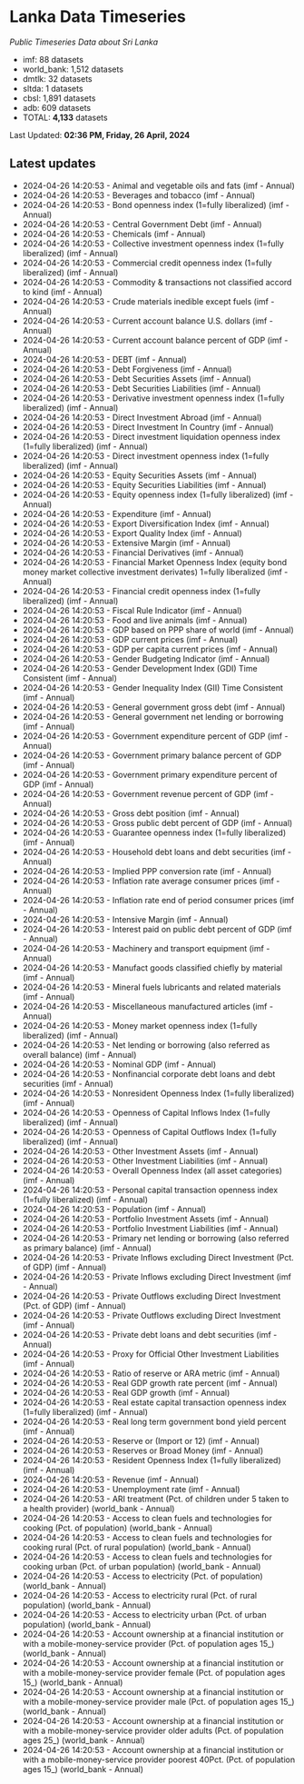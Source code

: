 # Lanka Data Timeseries
*Public Timeseries Data about Sri Lanka*

* imf: 88 datasets
* world_bank: 1,512 datasets
* dmtlk: 32 datasets
* sltda: 1 datasets
* cbsl: 1,891 datasets
* adb: 609 datasets
* TOTAL: **4,133** datasets

Last Updated: **02:36 PM, Friday, 26 April, 2024**

## Latest updates

* 2024-04-26 14:20:53 - Animal and vegetable oils and fats (imf - Annual)
* 2024-04-26 14:20:53 - Beverages and tobacco (imf - Annual)
* 2024-04-26 14:20:53 - Bond openness index (1=fully liberalized) (imf - Annual)
* 2024-04-26 14:20:53 - Central Government Debt (imf - Annual)
* 2024-04-26 14:20:53 - Chemicals (imf - Annual)
* 2024-04-26 14:20:53 - Collective investment openness index (1=fully liberalized) (imf - Annual)
* 2024-04-26 14:20:53 - Commercial credit openness index (1=fully liberalized) (imf - Annual)
* 2024-04-26 14:20:53 - Commodity & transactions not classified accord to kind (imf - Annual)
* 2024-04-26 14:20:53 - Crude materials inedible except fuels (imf - Annual)
* 2024-04-26 14:20:53 - Current account balance U.S. dollars (imf - Annual)
* 2024-04-26 14:20:53 - Current account balance percent of GDP (imf - Annual)
* 2024-04-26 14:20:53 - DEBT (imf - Annual)
* 2024-04-26 14:20:53 - Debt Forgiveness (imf - Annual)
* 2024-04-26 14:20:53 - Debt Securities Assets (imf - Annual)
* 2024-04-26 14:20:53 - Debt Securities Liabilities (imf - Annual)
* 2024-04-26 14:20:53 - Derivative investment openness index (1=fully liberalized) (imf - Annual)
* 2024-04-26 14:20:53 - Direct Investment Abroad (imf - Annual)
* 2024-04-26 14:20:53 - Direct Investment In Country (imf - Annual)
* 2024-04-26 14:20:53 - Direct investment liquidation openness index (1=fully liberalized) (imf - Annual)
* 2024-04-26 14:20:53 - Direct investment openness index (1=fully liberalized) (imf - Annual)
* 2024-04-26 14:20:53 - Equity Securities Assets (imf - Annual)
* 2024-04-26 14:20:53 - Equity Securities Liabilities (imf - Annual)
* 2024-04-26 14:20:53 - Equity openness index (1=fully liberalized) (imf - Annual)
* 2024-04-26 14:20:53 - Expenditure (imf - Annual)
* 2024-04-26 14:20:53 - Export Diversification Index (imf - Annual)
* 2024-04-26 14:20:53 - Export Quality Index (imf - Annual)
* 2024-04-26 14:20:53 - Extensive Margin (imf - Annual)
* 2024-04-26 14:20:53 - Financial Derivatives (imf - Annual)
* 2024-04-26 14:20:53 - Financial Market Openness Index (equity bond money market collective investment derivates) 1=fully liberalized (imf - Annual)
* 2024-04-26 14:20:53 - Financial credit openness index (1=fully liberalized) (imf - Annual)
* 2024-04-26 14:20:53 - Fiscal Rule Indicator (imf - Annual)
* 2024-04-26 14:20:53 - Food and live animals (imf - Annual)
* 2024-04-26 14:20:53 - GDP based on PPP share of world (imf - Annual)
* 2024-04-26 14:20:53 - GDP current prices (imf - Annual)
* 2024-04-26 14:20:53 - GDP per capita current prices (imf - Annual)
* 2024-04-26 14:20:53 - Gender Budgeting Indicator (imf - Annual)
* 2024-04-26 14:20:53 - Gender Development Index (GDI) Time Consistent (imf - Annual)
* 2024-04-26 14:20:53 - Gender Inequality Index (GII) Time Consistent (imf - Annual)
* 2024-04-26 14:20:53 - General government gross debt (imf - Annual)
* 2024-04-26 14:20:53 - General government net lending or borrowing (imf - Annual)
* 2024-04-26 14:20:53 - Government expenditure percent of GDP (imf - Annual)
* 2024-04-26 14:20:53 - Government primary balance percent of GDP (imf - Annual)
* 2024-04-26 14:20:53 - Government primary expenditure percent of GDP (imf - Annual)
* 2024-04-26 14:20:53 - Government revenue percent of GDP (imf - Annual)
* 2024-04-26 14:20:53 - Gross debt position (imf - Annual)
* 2024-04-26 14:20:53 - Gross public debt percent of GDP (imf - Annual)
* 2024-04-26 14:20:53 - Guarantee openness index (1=fully liberalized) (imf - Annual)
* 2024-04-26 14:20:53 - Household debt loans and debt securities (imf - Annual)
* 2024-04-26 14:20:53 - Implied PPP conversion rate (imf - Annual)
* 2024-04-26 14:20:53 - Inflation rate average consumer prices (imf - Annual)
* 2024-04-26 14:20:53 - Inflation rate end of period consumer prices (imf - Annual)
* 2024-04-26 14:20:53 - Intensive Margin (imf - Annual)
* 2024-04-26 14:20:53 - Interest paid on public debt percent of GDP (imf - Annual)
* 2024-04-26 14:20:53 - Machinery and transport equipment (imf - Annual)
* 2024-04-26 14:20:53 - Manufact goods classified chiefly by material (imf - Annual)
* 2024-04-26 14:20:53 - Mineral fuels lubricants and related materials (imf - Annual)
* 2024-04-26 14:20:53 - Miscellaneous manufactured articles (imf - Annual)
* 2024-04-26 14:20:53 - Money market openness index (1=fully liberalized) (imf - Annual)
* 2024-04-26 14:20:53 - Net lending or borrowing (also referred as overall balance) (imf - Annual)
* 2024-04-26 14:20:53 - Nominal GDP (imf - Annual)
* 2024-04-26 14:20:53 - Nonfinancial corporate debt loans and debt securities (imf - Annual)
* 2024-04-26 14:20:53 - Nonresident Openness Index (1=fully liberalized) (imf - Annual)
* 2024-04-26 14:20:53 - Openness of Capital Inflows Index (1=fully liberalized) (imf - Annual)
* 2024-04-26 14:20:53 - Openness of Capital Outflows Index (1=fully liberalized) (imf - Annual)
* 2024-04-26 14:20:53 - Other Investment Assets (imf - Annual)
* 2024-04-26 14:20:53 - Other Investment Liabilities (imf - Annual)
* 2024-04-26 14:20:53 - Overall Openness Index (all asset categories) (imf - Annual)
* 2024-04-26 14:20:53 - Personal capital transaction openness index (1=fully liberalized) (imf - Annual)
* 2024-04-26 14:20:53 - Population (imf - Annual)
* 2024-04-26 14:20:53 - Portfolio Investment Assets (imf - Annual)
* 2024-04-26 14:20:53 - Portfolio Investment Liabilities (imf - Annual)
* 2024-04-26 14:20:53 - Primary net lending or borrowing (also referred as primary balance) (imf - Annual)
* 2024-04-26 14:20:53 - Private Inflows excluding Direct Investment (Pct. of GDP) (imf - Annual)
* 2024-04-26 14:20:53 - Private Inflows excluding Direct Investment (imf - Annual)
* 2024-04-26 14:20:53 - Private Outflows excluding Direct Investment (Pct. of GDP) (imf - Annual)
* 2024-04-26 14:20:53 - Private Outflows excluding Direct Investment (imf - Annual)
* 2024-04-26 14:20:53 - Private debt loans and debt securities (imf - Annual)
* 2024-04-26 14:20:53 - Proxy for Official Other Investment Liabilities (imf - Annual)
* 2024-04-26 14:20:53 - Ratio of reserve or ARA metric (imf - Annual)
* 2024-04-26 14:20:53 - Real GDP growth rate percent (imf - Annual)
* 2024-04-26 14:20:53 - Real GDP growth (imf - Annual)
* 2024-04-26 14:20:53 - Real estate capital transaction openness index (1=fully liberalized) (imf - Annual)
* 2024-04-26 14:20:53 - Real long term government bond yield percent (imf - Annual)
* 2024-04-26 14:20:53 - Reserve or (Import or 12) (imf - Annual)
* 2024-04-26 14:20:53 - Reserves or Broad Money (imf - Annual)
* 2024-04-26 14:20:53 - Resident Openness Index (1=fully liberalized) (imf - Annual)
* 2024-04-26 14:20:53 - Revenue (imf - Annual)
* 2024-04-26 14:20:53 - Unemployment rate (imf - Annual)
* 2024-04-26 14:20:53 - ARI treatment (Pct. of children under 5 taken to a health provider) (world_bank - Annual)
* 2024-04-26 14:20:53 - Access to clean fuels and technologies for cooking (Pct. of population) (world_bank - Annual)
* 2024-04-26 14:20:53 - Access to clean fuels and technologies for cooking rural (Pct. of rural population) (world_bank - Annual)
* 2024-04-26 14:20:53 - Access to clean fuels and technologies for cooking urban (Pct. of urban population) (world_bank - Annual)
* 2024-04-26 14:20:53 - Access to electricity (Pct. of population) (world_bank - Annual)
* 2024-04-26 14:20:53 - Access to electricity rural (Pct. of rural population) (world_bank - Annual)
* 2024-04-26 14:20:53 - Access to electricity urban (Pct. of urban population) (world_bank - Annual)
* 2024-04-26 14:20:53 - Account ownership at a financial institution or with a mobile-money-service provider (Pct. of population ages 15_) (world_bank - Annual)
* 2024-04-26 14:20:53 - Account ownership at a financial institution or with a mobile-money-service provider female (Pct. of population ages 15_) (world_bank - Annual)
* 2024-04-26 14:20:53 - Account ownership at a financial institution or with a mobile-money-service provider male (Pct. of population ages 15_) (world_bank - Annual)
* 2024-04-26 14:20:53 - Account ownership at a financial institution or with a mobile-money-service provider older adults (Pct. of population ages 25_) (world_bank - Annual)
* 2024-04-26 14:20:53 - Account ownership at a financial institution or with a mobile-money-service provider poorest 40Pct. (Pct. of population ages 15_) (world_bank - Annual)